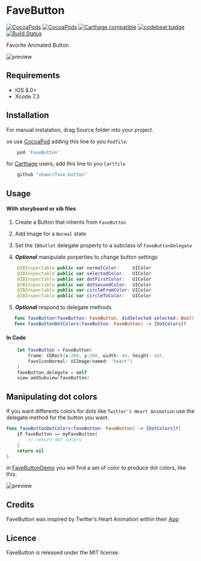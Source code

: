 # FaveButton

[![CocoaPods](https://img.shields.io/cocoapods/p/FaveButton.svg)](https://cocoapods.org/pods/FaveButton)
[![CocoaPods](https://img.shields.io/cocoapods/v/FaveButton.svg)](http://cocoapods.org/pods/FaveButton)
[![Carthage compatible](https://img.shields.io/badge/Carthage-compatible-4BC51D.svg?style=flat)](https://github.com/xhamr/fave-button)
[![codebeat badge](https://codebeat.co/badges/580517f8-efc8-4d20-89aa-900531610144)](https://codebeat.co/projects/github-com-xhamr-fave-button)
[![Build Status](https://travis-ci.org/xhamr/fave-button.svg?branch=master)](https://travis-ci.org/xhamr/fave-button)

Favorite Animated Button


![preview](https://github.com/xhamr/fave-button/blob/master/fave-button1.gif)


## Requirements

- iOS 8.0+
- Xcode 7.3

## Installation

For manual instalation, drag Source folder into your project.

os use [CocoaPod](https://cocoapods.org) adding this line to you `Podfile`:

```ruby
	pod 'FaveButton'
```

for [Carthage](https://github.com/Carthage/Carthage) users, add this line to you `Cartfile`

```ruby
	github "xhamr/fave-button"
```


## Usage

#### With storyboard or xib files

1) Create a Button that inherits from `FaveButton`

2) Add Image for a `Normal` state

3) Set the `IBOutlet` delegate property to a subclass of `FaveButtonDelegate`

4) ___Optional___ manipulate porperties to change button settings

```swift
    @IBInspectable public var normalColor:     UIColor
    @IBInspectable public var selectedColor:   UIColor
    @IBInspectable public var dotFirstColor:   UIColor
    @IBInspectable public var dotSecondColor:  UIColor
    @IBInspectable public var circleFromColor: UIColor
    @IBInspectable public var circleToColor:   UIColor
```
 
 5) ___Optional___ respond to delegate methods

 ```swift
    func faveButton(faveButton: FaveButton, didSelected selected: Bool)    
	func faveButtonDotColors(faveButton: FaveButton) -> [DotColors]?     
 ```


#### In Code

```swift
    let faveButton = FaveButton(
        frame: CGRect(x:200, y:200, width: 44, height: 44),
        faveIconNormal: UIImage(named: "heart")
    )
    faveButton.delegate = self
    view.addSubview(faveButton)
```

## Manipulating dot colors

If you want differents colors for dots like `Twitter’s Heart Animation` use the delegate method for the button you want.

```swift
func faveButtonDotColors(faveButton: FaveButton) -> [DotColors]?{
	if faveButton == myFaveButton{
		// return dot colors
	}
	return nil
}
```

in [FaveButtonDemo](https://github.com/xhamr/fave-button/tree/master/FaveButtonDemo) you will find a set of color to produce dot colors, like this:

![preview](https://github.com/xhamr/fave-button/blob/master/fave-button-2.gif)



## Credits

FaveButton was inspired by Twitter’s Heart Animation within their [App](https://itunes.apple.com/us/app/twitter/id333903271)


## Licence

FaveButton is released under the MIT license.











